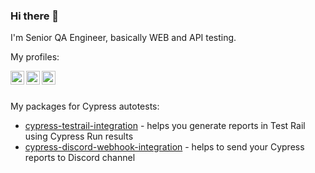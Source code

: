 ### Hi there 👋

I'm Senior QA Engineer, basically WEB and API testing.

My profiles:

<a href="https://github.com/Smoliarick"><img align="left" alt="Ivan's Github" width="22px" src="https://github.githubassets.com/favicons/favicon.png"></a>
<a href="https://www.linkedin.com/in/smoliarick"><img align="left" alt="Ivan's LinkedIn" width="22px" src="https://static.licdn.com/sc/h/akt4ae504epesldzj74dzred8"></a>
<a href="https://dev.to/smoliarick"><img align="left" alt="Ivan's DEV Community account" width="22px" src="https://media.dev.to/dynamic/image/quality=100/https://dev-to-uploads.s3.amazonaws.com/uploads/logos/resized_logo_UQww2soKuUsjaOGNB38o.png"></a>


<br><br>

My packages for Cypress autotests:

- [cypress-testrail-integration](https://www.npmjs.com/package/cypress-testrail-integration) - helps you generate reports in Test Rail using Cypress Run results
- [cypress-discord-webhook-integration](https://www.npmjs.com/package/cypress-discord-webhook-integration) - helps to send your Cypress reports to Discord channel
